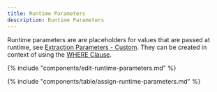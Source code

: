 ```yaml
---
title: Runtime Parameters
description: Runtime Parameters
---
```


Runtime parameters are are placeholders for values that are passed at runtime, see [Extraction Parameters - Custom](../execute-and-automate-extractions/extraction-parameters#custom).
They can be created in context of using the [WHERE Clause](where-clause.md).

{% include "components/edit-runtime-parameters.md" %}

{% include "components/table/assign-runtime-parameters.md" %}
